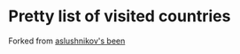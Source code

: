 # Pretty list of visited countries

Forked from [aslushnikov's been](https://github.com/aslushnikov/been/)



